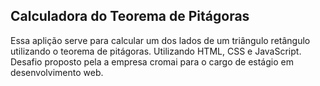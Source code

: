 ## Calculadora do Teorema de Pitágoras
Essa aplição serve para calcular um dos lados de um triângulo retângulo utilizando o teorema de pitágoras.
Utilizando HTML, CSS e JavaScript.
Desafio proposto pela a empresa cromai para o cargo de estágio em desenvolvimento web.